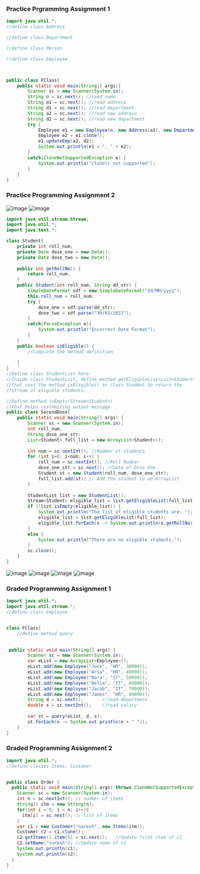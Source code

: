 ### Practice Prgramming Assignment 1
```java
import java.util.*;
//define class Address

//define class Department

//define class Person

//define class Employee



public class FClass{
    public static void main(String[] args){
        Scanner sc = new Scanner(System.in);
        String n = sc.next(); //read name
        String a1 = sc.next(); //read address
        String d1 = sc.next(); //read department
        String a2 = sc.next(); //read new address
        String d2 = sc.next(); //read new department
        try {
            Employee e1 = new Employee(n, new Address(a1), new Department(d1));
            Employee e2 = e1.clone(); 
            e1.updateEmp(a2, d2);
            System.out.println(e1 + ", " + e2);
        }
        catch(CloneNotSupportedException e) {
            System.out.println("clone() not supported");
        }
    }
}

```

### Practice Programming Assignment 2
![image](https://user-images.githubusercontent.com/90960384/179886617-870e5bc6-fea8-466a-8fb5-36a9d6876c92.png)
![image](https://user-images.githubusercontent.com/90960384/179886652-8f01a3fa-433b-4821-be38-62b5c23aec53.png)
```java
import java.util.stream.Stream;
import java.util.*;
import java.text.*;

class Student{
    private int roll_num;
    private Date dose_one = new Date(); 
    private Date dose_two = new Date();	
    
    public int getRollNo() {
        return roll_num;
    }	
    public Student(int roll_num, String dd_str) {
        SimpleDateFormat sdf = new SimpleDateFormat("dd/MM/yyyy");
        this.roll_num = roll_num;
        try {			
            dose_one = sdf.parse(dd_str);		
            dose_two = sdf.parse("30/03/2022");
        }
        catch(ParseException e){
            System.out.println("Incorrect Date Format");
        }
    }	
    public boolean isEligible() {
        //Complete the method definition
        
    }
}
//Define class StudentList here.
//Inside class StudentList, define method getEligibleList(List<Student>)
//that uses the method isEligible() in class Student to return the 
//stream of eligible students.

//Define method isEmpty(Stream<Student>) 
//that helps customizing output message
public class SecondDose{
    public static void main(String[] args) {		
        Scanner sc = new Scanner(System.in);
        int roll_num;		
        String dose_one_str;
        List<Student> full_list = new ArrayList<Student>();
        
        int num = sc.nextInt(); //Number of students
        for (int i=0; i<num; i++) {
            roll_num = sc.nextInt(); //Roll Number
            dose_one_str = sc.next(); //Date of Dose One			
            Student st = new Student(roll_num, dose_one_str);
            full_list.add(st); // Add the student to an ArrayList
        }
        
        StudentList list = new StudentList();		
        Stream<Student> eligible_list = list.getEligibleList(full_list);
        if (!list.isEmpty(eligible_list)) {
            System.out.println("The list of eligible students are: ");
            eligible_list = list.getEligibleList(full_list);
            eligible_list.forEach(s -> System.out.println(s.getRollNo()));
        }
        else {
            System.out.println("There are no eligible students.");
        }
        sc.close();
    }
}
```
![image](https://user-images.githubusercontent.com/90960384/179886765-5a2f42fc-ec61-41ef-b237-a05e2b989569.png)
![image](https://user-images.githubusercontent.com/90960384/179886794-f090352f-8df2-4820-9873-d884bc6444a5.png)
![image](https://user-images.githubusercontent.com/90960384/179886815-4e527dfb-e349-445c-989b-5c96e947e396.png)
![image](https://user-images.githubusercontent.com/90960384/179886860-1fce3e47-bd6b-4016-87b6-907df4957c25.png)


### Graded Programming Assignment 1
```java
import java.util.*;
import java.util.stream.*;
//define class Employee


class FClass{
    //define method query

    
 public static void main(String[] args) {
        Scanner sc = new Scanner(System.in);
        var eList = new ArrayList<Employee>();
        eList.add(new Employee("Jack", "HR", 30000));
        eList.add(new Employee("Aria", "HR", 40000));
        eList.add(new Employee("Nora", "IT", 50000));
        eList.add(new Employee("Bella", "IT", 60000));
        eList.add(new Employee("Jacob", "IT", 70000));
        eList.add(new Employee("James", "HR", 80000));
        String d = sc.next();       //read department
        double s = sc.nextInt();    //read salary
		
        var st = query(eList, d, s);
        st.forEach(n -> System.out.println(n + " "));
    }
}
```

### Graded Programming Assignment 2
```java
import java.util.*;
//Define classes Items, Customer


public class Order {
  public static void main(String[] args) throws CloneNotSupportedException{
    Scanner sc = new Scanner(System.in);
    int n = sc.nextInt(); // number of items
    String[] itm = new String[n];
    for(int i = 0; i < n; i++){
      itm[i] = sc.next(); // list of items
    } 
    var c1 = new Customer("naresh", new Items(itm));
    Customer c2 = c1.clone();   
    c2.getItems().item[0] = sc.next();   //Update first item of c2
    c2.setName("suresh"); //Update name of c2
    System.out.println(c1);
    System.out.println(c2);
  }
}   
```
